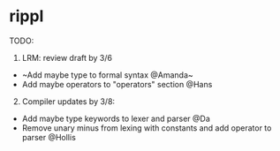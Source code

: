 # rippl


TODO:

1) LRM: review draft by 3/6
  - ~Add maybe type to formal syntax @Amanda~
  - Add maybe operators to "operators" section @Hans

2) Compiler updates by 3/8:
  - Add maybe type keywords to lexer and parser @Da
  - Remove unary minus from lexing with constants and add operator to parser @Hollis
